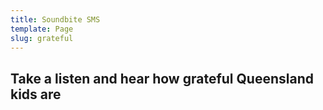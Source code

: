 ```yaml
---
title: Soundbite SMS
template: Page
slug: grateful
---
```

## Take a listen and hear how grateful Queensland kids are
